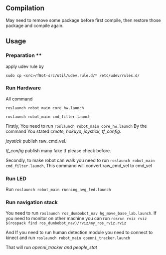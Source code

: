 ## Compilation
May need to remove some package before first compile, then restore those package and compile again.
## Usage
### Preparation **
apply udev rule by

`sudo cp <src>/fBot-src/util/udev.rule.d/* /etc/udev/rules.d/`

### Run Hardware
All command

`roslaunch robot_main core_hw.launch`

`roslaunch robot_main cmd_filter.launch`

Firstly, You need to run
`roslaunch robot_main core_hw.launch`
By the command You stated *create, hokuyo, joystick, tf_config*.

*joystick* publish raw_cmd_vel.

*tf_config* publish many fake tf please check before.

Secondly, to make robot can walk you need to run
`roslaunch robot_main cmd_filter.launch`, This command will convert raw_cmd_vel to cmd_vel

### Run LED
Run `roslaunch robot_main running_avg_led.launch`

### Run navigation stack
You need to run `roslaunch ros_dumbobot_nav hg_move_base_lab.launch`.
If you need to monitor on other machine you can run
`rosrun rviz rviz $(rospack find ros_dumbobot_nav)/rviz/my_ros_rviz.rviz`

And If you need to run human detection module you need to connect to kinect and run `roslaunch robot_main openni_tracker.launch`

That will run *openni_tracker and people_stat*
